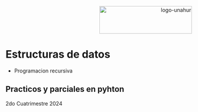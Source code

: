 <div align="end">
  <img  src="https://github.com/RaTon84/Taller-Lenguajes-de-marcado-UNAHUR/blob/10ba9bdad96272088bfc71626eff781e41499173/logo-unahur.png" alt="logo-unahur" width="250" height="75" />
</div>  

# Estructuras de datos
- Programacion recursiva

## Practicos y parciales en pyhton
2do Cuatrimestre 2024

